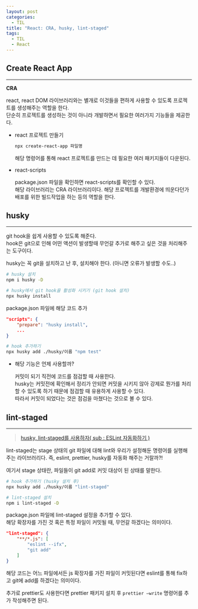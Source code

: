 ```yaml
---
layout: post
categories:
  - TIL
title: "React: CRA, husky, lint-staged"
tags:
  - TIL
  - React
---
```


## **Create React App**

---

**CRA**

react, react DOM 라이브러리와는 별개로 이것들을 편하게 사용할 수 있도록 프로젝트를 생성해주는 역할을 한다.  
단순히 프로젝트를 생성하는 것이 아니라 개발하면서 필요한 여러가지 기능들을 제공한다.

- react 프로젝트 만들기

  ```bash
  npx create-react-app 파일명
  ```

  해당 명령어를 통해 react 프로젝트를 만드는 데 필요한 여러 패키지들이 다운된다.

- react-scripts

  package.json 파일을 확인하면 react-scripts를 확인할 수 있다.  
  해당 라이브러리는 CRA 라이브러리이다. 해당 프로젝트를 개발환경에 띄운다던가 배포를 위한 빌드작업을 하는 등의 역할을 한다.

## **husky**

---

git hook을 쉽게 사용할 수 있도록 해준다.  
hook은 git으로 인해 어떤 액션이 발생할때 무언갈 추가로 해주고 싶은 것을 처리해주는 도구이다.

husky는 꼭 git을 설치하고 난 후, 설치해야 한다. (아니면 오류가 발생할 수도..)

```bash
# husky 설치
npm i husky -D

# husky에서 git hook을 활성화 시키기 (git hook 설치)
npx husky install
```

package.json 파일에 해당 코드 추가

```json
"scripts": {
	"prepare": "husky install",
	...
}
```

```bash
# hook 추가하기
npx husky add ./husky/이름 "npm test"
```

- 해당 기능은 언제 사용할까?

  커밋이 되기 직전에 코드를 점검할 때 사용한다.  
  husky는 커밋전에 확인해서 정리가 안되면 커밋을 시키지 않아 강제로 뭔가를 처리할 수 있도록 하기 때문에 점검할 때 유용하게 사용할 수 있다.  
  따라서 커밋이 되었다는 것은 점검을 마쳤다는 것으로 볼 수 있다.

## **lint-staged**

---

> [husky, lint-staged를 사용하자( sub : ESLint 자동화하기 )](https://velog.io/@do_dadu/husky-lint-staged를-사용하자-sub-ESLint-자동화하기)

lint-staged는 stage 상태의 git 파일에 대해 lint와 우리가 설정해둔 명령어를 실행해주는 라이브러리다. 즉, eslint, prettier, husky를 자동화 해주는 거랄까?!

여기서 stage 상태란, 파일들이 git add로 커밋 대상이 된 상태를 말한다.

```bash
# hook 추가하기 (husky 설치 후)
npx husky add ./husky/이름 "lint-staged"

# lint-staged 설치
npm i lint-staged -D
```

package.json 파일에 lint-staged 설정을 추가할 수 있다.  
해당 확장자를 가진 것 혹은 특정 파일이 커밋될 때, 무언갈 하겠다는 의미이다.

```json
"lint-staged": {
	"**/*.js": [
		"eslint --ifx",
		"git add"
	]
}
```

해당 코드는 어느 파일에서든 js 확장자를 가진 파일이 커밋된다면 eslint를 통해 fix하고 git에 add를 하겠다는 의미이다.

추가로 prettier도 사용한다면 prettier 패키지 설치 후 `prettier —write` 명령어를 추가 작성해주면 된다.
